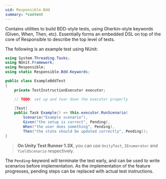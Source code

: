 ```yaml
---
uid: Responsible.Bdd
summary: *content
---
```

Contains utilities to build BDD-style tests,
using Gherkin-style keywords (Given, When, Then, etc).
Essentially forms an embedded DSL on top of the core of Responsible
to describe the top level of tests.

The following is an example test using NUnit:

```cs
using System.Threading.Tasks;
using NUnit.Framework;
using Responsible;
using static Responsible.Bdd.Keywords;

public class ExampleBddTest
{
	private TestInstructionExecutor executor;

	// TODO: set up and tear down the executor properly

	[Test]
	public Task Example() => this.executor.RunScenario(
		Scenario("Example scenario"),
		Given("the setup is correct", Pending),
		When("the user does something", Pending),
		Then("the state should be updated correctly", Pending));
}
```

> **On Unity Test Runner 1.3X**, you can use
> `UnityTest`, `IEnumerator` and `YieldScenario` respectively.

The `Pending`-keyword will terminate the test early,
and can be used to write scenarios before implementation.
As the implementation of the feature progresses,
pending steps can be replaced with actual test instructions.
